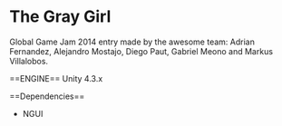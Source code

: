 The Gray Girl 
=====

Global Game Jam 2014 entry made by the awesome team: Adrian Fernandez, Alejandro Mostajo, Diego Paut, Gabriel Meono and Markus Villalobos.

==ENGINE==
Unity 4.3.x

==Dependencies==
* NGUI
